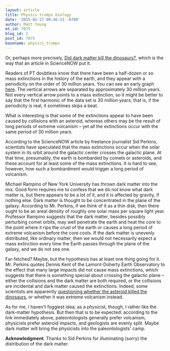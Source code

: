 ```yaml
---
layout: article
title: Physics trumps biology
date: '2015-02-27 09:46:15 -0700'
author: Matt Young
mt_id: 7075
blog_id: 2
post_id: 7075
basename: physics_trumps
---
```

Or, perhaps more precisely, [Did dark matter kill the dinosaurs?](http://news.sciencemag.org/earth/2015/02/did-dark-matter-kill-dinosaurs), which is the way that an article in ScienceNOW put it.

Readers of PT doubtless know that there have been a half-dozen or so mass extinctions in the history of the earth, and they appear with a periodicity on the order of 30 million years. You can see an early graph [here](http://www2.lbl.gov/Science-Articles/Archive/extinctions-nemesis.html). The vertical arrows are separated by approximately 30 million years. Not every vertical arrow points to a mass extinction, so it might be better to say that the first harmonic of the data set is 30 million years; that is, if the periodicity is real, it sometimes skips a beat.

What is interesting is that some of the extinctions appear to have been caused by collisions with an asteroid, whereas others may be the result of long periods of extreme volcanism &ndash; yet all the extinctions occur with the same period of 30 million years.

According to the ScienceNOW article by freelance journalist Sid Perkins, scientists have speculated that the mass extinctions occur when the solar system in its orbit around the galactic center crosses the galactic plane. At that time, presumably, the earth is bombarded by comets or asteroids, and these account for at least some of the mass extinctions. It is hard to see, however, how such a bombardment would trigger a long period of volcanism.

Michael Rampino of New York University has thrown dark matter into the mix. Good form requires me to confess that we do not know what dark matter is, but there appears to be a lot of it, and it is affected by gravity, if nothing else. Dark matter is thought to be concentrated in the plane of the galaxy. According to Mr. Perkins, if we think of it as a thin disk, then there ought to be an areal density of roughly one solar mass per square light year. Professor Rampino suggests that the dark matter, besides possibly perturbing comet orbits, may well penetrate the earth and heat the core to the point where it rips the crust of the earth or causes a long period of extreme volcanism before the core cools. If the dark matter is unevenly distributed, like ordinary matter, then we would not necessarily expect a mass extinction every time the Earth passes through the plane of the galaxy, and we do not see one.

Far-fetched? Maybe, but the hypothesis has at least one thing going for it. Mr. Perkins quotes Dennis Kent of the Lamont-Doherty Earth Observatory to the effect that many large impacts did not cause mass extinctions, which suggests that there is something special about crossing the galactic plane &ndash; either the collisions and the dark matter are both required, or the collisions are incidental and dark matter caused the extinctions. Indeed, some scientists are apparently [questioning whether the asteroid killed the dinosaurs](http://www.ucmp.berkeley.edu/diapsids/extinctheory.html), or whether it was extreme volcanism instead.

As for me, I haven't foggiest idea; as a physicist, though, I rather like the dark-matter hypothesis. But then that is to be expected: according to the link immediately above, paleontologists generally prefer volcanism, physicists prefer asteroid impacts, and geologists are evenly split. Maybe dark matter will bring the physicists into the paleontologists' camp.

**Acknowledgment**. Thanks to Sid Perkins for illuminating (sorry) the distribution of the dark matter.

